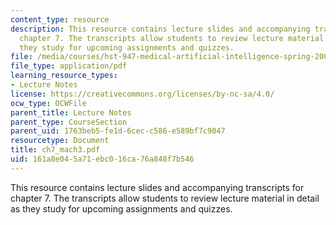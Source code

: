 ```yaml
---
content_type: resource
description: This resource contains lecture slides and accompanying transcripts for
  chapter 7. The transcripts allow students to review lecture material in detail as
  they study for upcoming assignments and quizzes.
file: /media/courses/hst-947-medical-artificial-intelligence-spring-2005/161a8e045a71ebc016ca76a848f7b546_ch7_mach3.pdf
file_type: application/pdf
learning_resource_types:
- Lecture Notes
license: https://creativecommons.org/licenses/by-nc-sa/4.0/
ocw_type: OCWFile
parent_title: Lecture Notes
parent_type: CourseSection
parent_uid: 1763beb5-fe1d-6cec-c586-e589bf7c9047
resourcetype: Document
title: ch7_mach3.pdf
uid: 161a8e04-5a71-ebc0-16ca-76a848f7b546
---
```

This resource contains lecture slides and accompanying transcripts for chapter 7. The transcripts allow students to review lecture material in detail as they study for upcoming assignments and quizzes.